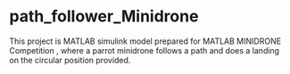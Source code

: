# path_follower_Minidrone
This project is MATLAB simulink model prepared for MATLAB MINIDRONE Competition , where a parrot minidrone follows a path and does a landing on the circular position provided.
